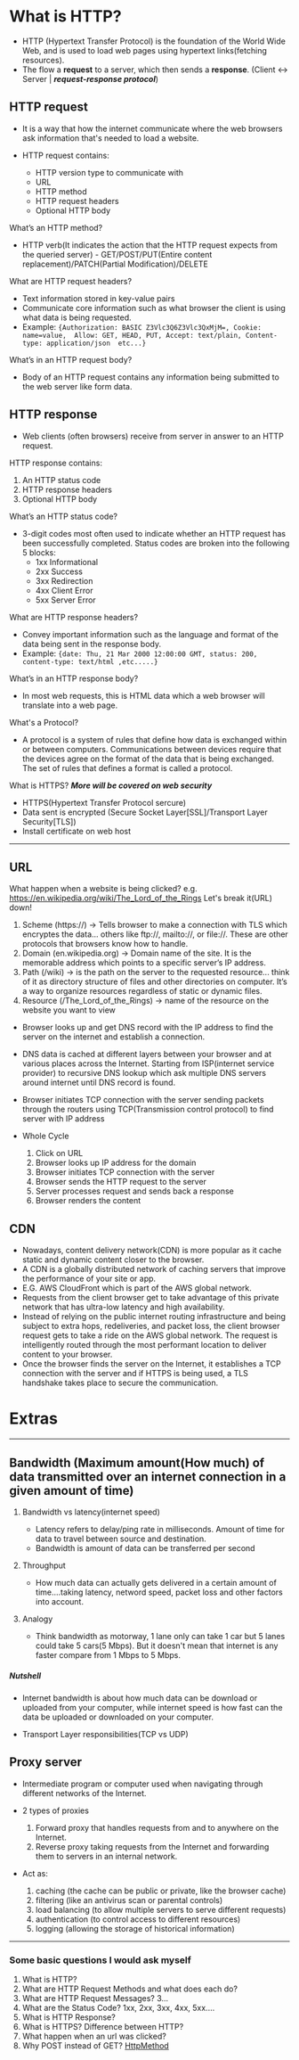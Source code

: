 # What is HTTP?

- HTTP (Hypertext Transfer Protocol) is the foundation of the World Wide Web, and is used to load web pages using hypertext links(fetching resources).
- The flow a **request** to a server, which then sends a **response**. (Client <-> Server | ***request-response protocol***)

## HTTP request

- It is a way that how the internet communicate where the web browsers ask information that's needed to load a website.

- HTTP request contains:
    - HTTP version type to communicate with
    - URL
    - HTTP method
    - HTTP request headers
    - Optional HTTP body

What’s an HTTP method?
- HTTP verb(It indicates the action that the HTTP request expects from the queried server) - GET/POST/PUT(Entire content replacement)/PATCH(Partial Modification)/DELETE

What are HTTP request headers?
- Text information stored in key-value pairs
- Communicate core information such as what browser the client is using what data is being requested.
- Example:
    ```{Authorization: BASIC Z3Vlc3Q6Z3Vlc3QxMjM=, Cookie: name=value,  Allow: GET, HEAD, PUT, Accept: text/plain, Content-type: application/json  etc...}```

What’s in an HTTP request body?
- Body of an HTTP request contains any information being submitted to the web server like form data.

## HTTP response

- Web clients (often browsers) receive from server in answer to an HTTP request. 

HTTP response contains:
1. An HTTP status code
2. HTTP response headers
3. Optional HTTP body

What’s an HTTP status code?
- 3-digit codes most often used to indicate whether an HTTP request has been successfully completed. Status codes are broken into the following 5 blocks:
    - 1xx Informational
    - 2xx Success
    - 3xx Redirection
    - 4xx Client Error
    - 5xx Server Error

What are HTTP response headers?
- Convey important information such as the language and format of the data being sent in the response body.
- Example:
    ```{date: Thu, 21 Mar 2000 12:00:00 GMT, status: 200, content-type: text/html ,etc.....}```

What’s in an HTTP response body?
- In most web requests, this is HTML data which a web browser will translate into a web page.

What's a Protocol?
- A protocol is a system of rules that define how data is exchanged within or between computers. Communications between devices require that the devices agree on the format of the data that is being exchanged. The set of rules that defines a format is called a protocol.

What is HTTPS? ***More will be covered on web security***
- HTTPS(Hypertext Transfer Protocol sercure)
- Data sent is encrypted (Secure Socket Layer[SSL]/Transport Layer Security[TLS])
- Install certificate on web host

---

## URL

What happen when a website is being clicked? e.g. https://en.wikipedia.org/wiki/The_Lord_of_the_Rings 
Let's break it(URL) down!
1. Scheme (https://) -> Tells browser to make a connection with TLS which encryptes the data... others like ftp://, mailto://, or file://. These are other protocols that browsers know how to handle.
2. Domain (en.wikipedia.org) -> Domain name of the site. It is the memorable address which points to a specific server’s IP address.
3. Path (/wiki) -> is the path on the server to the requested resource... think of it as directory structure of files and other directories on computer. It’s a way to organize resources regardless of static or dynamic files.
4. Resource (/The_Lord_of_the_Rings) -> name of the resource on the website you want to view

- Browser looks up and get DNS record with the IP address to find the server on the internet and establish a connection.
- DNS data is cached at different layers between your browser and at various places across the Internet. Starting from ISP(internet service provider) to recursive DNS lookup which ask multiple DNS servers around internet until DNS record is found.
- Browser initiates TCP connection with the server sending packets through the routers using TCP(Transmission control protocol) to find server with IP address

- Whole Cycle
    1. Click on URL
    2. Browser looks up IP address for the domain
    3. Browser initiates TCP connection with the server
    4. Browser sends the HTTP request to the server
    5. Server processes request and sends back a response
    6. Browser renders the content

## CDN

- Nowadays, content delivery network(CDN) is more popular as it cache static and dynamic content closer to the browser.
- A CDN is a globally distributed network of caching servers that improve the performance of your site or app.
- E.G. AWS CloudFront which is part of the AWS global network.
- Requests from the client browser get to take advantage of this private network that has ultra-low latency and high availability.
- Instead of relying on the public internet routing infrastructure and being subject to extra hops, redeliveries, and packet loss, the client browser request gets to take a ride on the AWS global network. The request is intelligently routed through the most performant location to deliver content to your browser.
- Once the browser finds the server on the Internet, it establishes a TCP connection with the server and if HTTPS is being used, a TLS handshake takes place to secure the communication. 

# Extras

---

## Bandwidth (Maximum amount(How much) of data transmitted over an internet connection in a given amount of time)

1. Bandwidth vs latency(internet speed)
    - Latency refers to delay/ping rate in milliseconds. Amount of time for data to travel between source and destination.
    - Bandwidth is amount of data can be transferred per second

2. Throughput
    - How much data can actually gets delivered in a certain amount of time....taking latency, netword speed, packet loss and other factors into account.

3. Analogy
    - Think bandwidth as motorway, 1 lane only can take 1 car but 5 lanes could take 5 cars(5 Mbps). But it doesn't mean that internet is any faster compare from 1 Mbps to 5 Mbps.

##### Nutshell

- Internet bandwidth is about how much data can be download or uploaded from your computer, while internet speed is how fast can the data be uploaded or downloaded on your computer.

- Transport Layer responsibilities(TCP vs UDP)

## Proxy server

- Intermediate program or computer used when navigating through different networks of the Internet.
- 2 types of proxies
    1. Forward proxy that handles requests from and to anywhere on the Internet.
    2. Reverse proxy taking requests from the Internet and forwarding them to servers in an internal network.

- Act as:
    1. caching (the cache can be public or private, like the browser cache)
    2. filtering (like an antivirus scan or parental controls)
    3. load balancing (to allow multiple servers to serve different requests)
    4. authentication (to control access to different resources)
    5. logging (allowing the storage of historical information)

---

### Some basic questions I would ask myself

1. What is HTTP?
2. What are HTTP Request Methods and what does each do? 
3. What are HTTP Request Messages? 3... 
4. What are the Status Code? 1xx, 2xx, 3xx, 4xx, 5xx....
5. What is HTTP Response?
6. What is HTTPS? Difference between HTTP?
7. What happen when an url was clicked?
8. Why POST instead of GET? [HttpMethod](https://www.w3schools.com/tags/ref_httpmethods.asp)